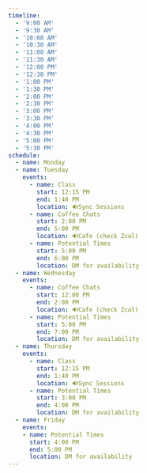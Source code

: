 ```yaml
---
timeline:
  - '9:00 AM'
  - '9:30 AM'
  - '10:00 AM'
  - '10:30 AM'
  - '11:00 AM'
  - '11:30 AM'
  - '12:00 PM'
  - '12:30 PM'
  - '1:00 PM'
  - '1:30 PM'
  - '2:00 PM'
  - '2:30 PM'
  - '3:00 PM'
  - '3:30 PM'
  - '4:00 PM'
  - '4:30 PM'
  - '5:00 PM'
  - '5:30 PM'
schedule:
  - name: Monday
  - name: Tuesday
    events:
      - name: Class
        start: 12:15 PM
        end: 1:40 PM
        location: 🔊Sync Sessions
      - name: Coffee Chats
        start: 2:00 PM
        end: 5:00 PM
        location: 🔊Cafe (check Zcal)
      - name: Potential Times
        start: 5:00 PM
        end: 6:00 PM
        location: DM for availability
  - name: Wednesday
    events:
      - name: Coffee Chats
        start: 12:00 PM
        end: 2:00 PM
        location: 🔊Cafe (check Zcal)
      - name: Potential Times
        start: 5:00 PM
        end: 7:00 PM
        location: DM for availability
  - name: Thursday
    events:
      - name: Class
        start: 12:15 PM
        end: 1:40 PM
        location: 🔊Sync Sessions
      - name: Potential Times
        start: 3:00 PM
        end: 4:00 PM
        location: DM for availability
  - name: Friday
    events:
    - name: Potential Times
      start: 4:00 PM
      end: 5:00 PM
      location: DM for availability
---
```

